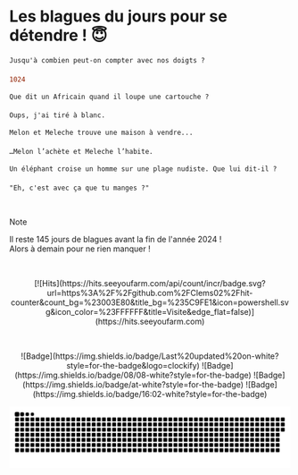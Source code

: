 
<h1>Les blagues du jours pour se détendre ! 😇</h1>

```diff
Jusqu'à combien peut-on compter avec nos doigts ?

1024
```

```diff
Que dit un Africain quand il loupe une cartouche ?

Oups, j'ai tiré à blanc.
```

```diff
Melon et Meleche trouve une maison à vendre...

…Melon l’achète et Meleche l’habite.
```

```diff
Un éléphant croise un homme sur une plage nudiste. Que lui dit-il ?

"Eh, c'est avec ça que tu manges ?"
```

<br/>

> [!NOTE]
> Il reste 145 jours de blagues avant la fin de l'année 2024 ! <br/>
> Alors à demain pour ne rien manquer !

<br/>

<p align="center">
[![Hits](https://hits.seeyoufarm.com/api/count/incr/badge.svg?url=https%3A%2F%2Fgithub.com%2FClems02%2Fhit-counter&count_bg=%23003E80&title_bg=%235C9FE1&icon=powershell.svg&icon_color=%23FFFFFF&title=Visite&edge_flat=false)](https://hits.seeyoufarm.com)
</p>


<br/>


<p align="center">
![Badge](https://img.shields.io/badge/Last%20updated%20on-white?style=for-the-badge&logo=clockify)   ![Badge](https://img.shields.io/badge/08/08-white?style=for-the-badge) ![Badge](https://img.shields.io/badge/at-white?style=for-the-badge) ![Badge](https://img.shields.io/badge/16:02-white?style=for-the-badge)
</p>


<p align="center">
 <img width="1000" src="assets/github-snake.svg" alt="snake"/>
</p>
